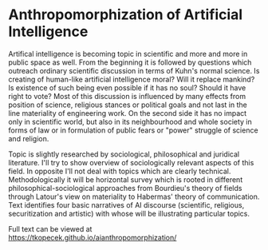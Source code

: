 Anthropomorphization of Artificial Intelligence
===============================================

Artifical intelligence is becoming topic in scientific and more and more in
public space as well. From the beginning it is followed by questions which
outreach ordinary scientific discussion in terms of Kuhn's normal science. Is
creating of human-like artificial intelligence moral? Will it replace mankind?
Is existence of such being even possible if it has no soul? Should it have right
to vote? Most of this discussion is influenced by many effects from position of
science, religious stances or political goals and not last in the line
materiality of engineering work. On the second side it has no impact only in
scientific world, but also in its neighbourhood and whole society in forms of
law or in formulation of public fears or "power" struggle of science and
religion.

Topic is slightly researched by sociological, philosophical and juridical
literature. I'll try to show overview of sociologically relevant aspects of this
field. In opposite I'll not deal with topics which are clearly technical.
Methodologically it will be horizontal survey which is rooted in different
philosophical-sociological approaches from Bourdieu's theory of fields through
Latour's view on materiality to Habermas' theory of communication. Text
identifies four basic narratives of AI discourse (scientific, religious,
        securitization and artistic) with whose will be illustrating particular
topics.


Full text can be viewed at https://tkopecek.github.io/aianthropomorphization/
